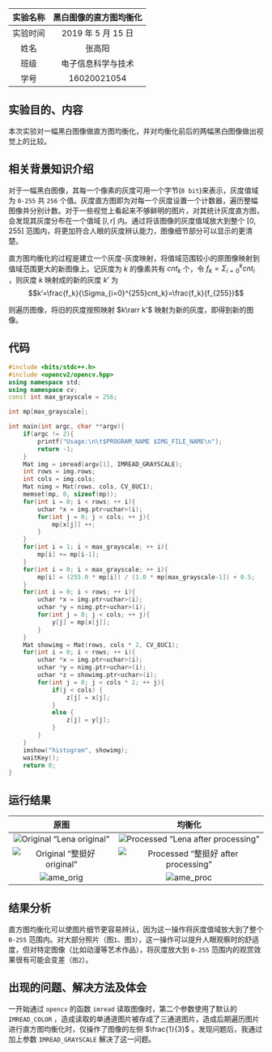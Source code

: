 |实验名称|黑白图像的直方图均衡化|
|:---:|:---:|
|实验时间|2019 年 5 月 15 日|
|姓名|张高阳|
|班级|电子信息科学与技术|
|学号|16020021054|

## 实验目的、内容
本次实验对一幅黑白图像做直方图均衡化，并对均衡化前后的两幅黑白图像做出视觉上的比较。

## 相关背景知识介绍
对于一幅黑白图像，其每一个像素的灰度可用一个字节(`8 bit`)来表示，灰度值域为 `0-255` 共 `256` 个值。灰度直方图即为对每一个灰度设置一个计数器，遍历整幅图像并分别计数。对于一些视觉上看起来不够鲜明的图片，对其统计灰度直方图，会发现其灰度分布在一个值域 $[l,r]$ 内。通过将该图像的灰度值域放大到整个 $[0,255]$ 范围内，将更加符合人眼的灰度辨认能力，图像细节部分可以显示的更清楚。

直方图均衡化的过程是建立一个灰度-灰度映射，将值域范围较小的原图像映射到值域范围更大的新图像上。记灰度为 $k$ 的像素共有 $cnt_k$ 个，令 $f_k=\Sigma_{i=0}^{k}cnt_i$ ，则灰度 $k$ 映射成的新的灰度 $k’$ 为 
$$k’=\frac{f_k}{\Sigma_{i=0}^{255}cnt_k}=\frac{f_k}{f_{255}}$$

则遍历图像，将旧的灰度按照映射 $k\rarr k'$ 映射为新的灰度，即得到新的图像。



## 代码

```c++
#include <bits/stdc++.h>
#include <opencv2/opencv.hpp>
using namespace std;
using namespace cv;
const int max_grayscale = 256;

int mp[max_grayscale];

int main(int argc, char **argv){
    if(argc != 2){
        printf("Usage:\n\t$PROGRAM_NAME $IMG_FILE_NAME\n");
        return -1;
    }
    Mat img = imread(argv[1], IMREAD_GRAYSCALE);
    int rows = img.rows;
    int cols = img.cols;
    Mat nimg = Mat(rows, cols, CV_8UC1);
    memset(mp, 0, sizeof(mp));
    for(int i = 0; i < rows; ++ i){
        uchar *x = img.ptr<uchar>(i);
        for(int j = 0; j < cols; ++ j){
            mp[x[j]] ++;
        }
    }
    for(int i = 1; i < max_grayscale; ++ i){
        mp[i] += mp[i-1];
    }
    for(int i = 0; i < max_grayscale; ++ i){
        mp[i] = (255.0 * mp[i]) / (1.0 * mp[max_grayscale-1]) + 0.5;
    }
    for(int i = 0; i < rows; ++ i){
        uchar *x = img.ptr<uchar>(i);
        uchar *y = nimg.ptr<uchar>(i);
        for(int j = 0; j < cols; ++ j){
            y[j] = mp[x[j]];
        }
    }
    Mat showimg = Mat(rows, cols * 2, CV_8UC1);
    for(int i = 0; i < rows; ++ i){
        uchar *x = img.ptr<uchar>(i);
        uchar *y = nimg.ptr<uchar>(i);
        uchar *z = showimg.ptr<uchar>(i);
        for(int j = 0; j < cols * 2; ++ j){
            if(j < cols) {
                z[j] = x[j];
            }
            else {
                z[j] = y[j];
            }
        }
    }
    imshow("histogram", showimg);
    waitKey();
    return 0;
}
```
## 运行结果
|                  原图                  |                        均衡化                        |
| :------------------------------------: | :--------------------------------------------------: |
| ![Original “Lena original”][lena_orig] | ![Processed “Lena after processing”][lena_processed] |
| ![Original “整挺好 original”][zth_orig] | ![Processed “整挺好 after processing”][zth_processed] |
| ![ame_orig][ame_orig] | ![ame_proc][ame_proc] |



## 结果分析

直方图均衡化可以使图片细节更容易辨认，因为这一操作将灰度值域放大到了整个 `0-255` 范围内。对大部分照片（图`1`、图`3`），这一操作可以提升人眼观察时的舒适度，但对特定图像（比如动漫等艺术作品），将灰度放大到 `0-255` 范围内的观赏效果很有可能会变差（`图2`）。

## 出现的问题、解决方法及体会
一开始通过 `opencv` 的函数 `imread` 读取图像时，第二个参数使用了默认的 `IMREAD_COLOR` ，造成读取的单通道图片被存成了三通道图片，造成后期遍历图片进行直方图均衡化时，仅操作了图像的左侧 $\frac{1}{3}$ 。发现问题后，我通过加上参数 `IMREAD_GRAYSCALE` 解决了这一问题。



[lena_orig]:http://106.14.194.215/imghost/histogram/bw/lena_bw_orig.jpg	"1. Lena Original"
[lena_processed]:http://106.14.194.215/imghost/histogram/bw/lena_bw.jpg	"1. Lena Processed"

[zth_orig]:http://106.14.194.215/imghost/histogram/bw/zth_small_bw_orig.jpg	"2. Orignal"
[zth_processed]:http://106.14.194.215/imghost/histogram/bw/zth_small_bw.jpg	"2. Processed"

[ame_orig]:http://106.14.194.215/imghost/histogram/bw/ame_orig.jpg	"3. Processed"
[ame_proc]:http://106.14.194.215/imghost/histogram/bw/ame_proc.jpg "3. Processed"
